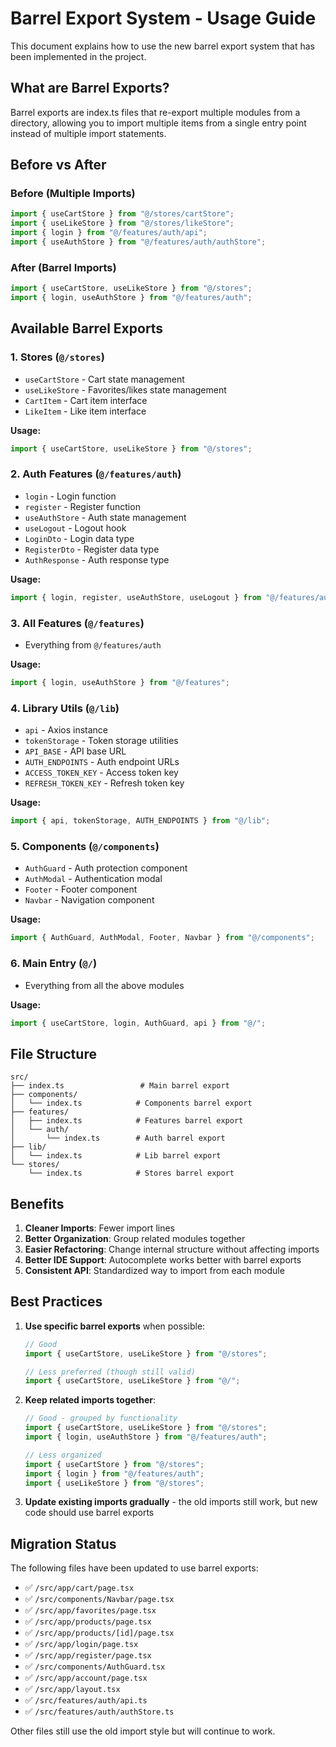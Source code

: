 # Barrel Export System - Usage Guide

This document explains how to use the new barrel export system that has been implemented in the project.

## What are Barrel Exports?

Barrel exports are index.ts files that re-export multiple modules from a directory, allowing you to import multiple items from a single entry point instead of multiple import statements.

## Before vs After

### Before (Multiple Imports)
```typescript
import { useCartStore } from "@/stores/cartStore";
import { useLikeStore } from "@/stores/likeStore";
import { login } from "@/features/auth/api";
import { useAuthStore } from "@/features/auth/authStore";
```

### After (Barrel Imports)
```typescript
import { useCartStore, useLikeStore } from "@/stores";
import { login, useAuthStore } from "@/features/auth";
```

## Available Barrel Exports

### 1. Stores (`@/stores`)
- `useCartStore` - Cart state management
- `useLikeStore` - Favorites/likes state management
- `CartItem` - Cart item interface
- `LikeItem` - Like item interface

**Usage:**
```typescript
import { useCartStore, useLikeStore } from "@/stores";
```

### 2. Auth Features (`@/features/auth`)
- `login` - Login function
- `register` - Register function  
- `useAuthStore` - Auth state management
- `useLogout` - Logout hook
- `LoginDto` - Login data type
- `RegisterDto` - Register data type
- `AuthResponse` - Auth response type

**Usage:**
```typescript
import { login, register, useAuthStore, useLogout } from "@/features/auth";
```

### 3. All Features (`@/features`)
- Everything from `@/features/auth`

**Usage:**
```typescript
import { login, useAuthStore } from "@/features";
```

### 4. Library Utils (`@/lib`)
- `api` - Axios instance
- `tokenStorage` - Token storage utilities
- `API_BASE` - API base URL
- `AUTH_ENDPOINTS` - Auth endpoint URLs
- `ACCESS_TOKEN_KEY` - Access token key
- `REFRESH_TOKEN_KEY` - Refresh token key

**Usage:**
```typescript
import { api, tokenStorage, AUTH_ENDPOINTS } from "@/lib";
```

### 5. Components (`@/components`)
- `AuthGuard` - Auth protection component
- `AuthModal` - Authentication modal
- `Footer` - Footer component
- `Navbar` - Navigation component

**Usage:**
```typescript
import { AuthGuard, AuthModal, Footer, Navbar } from "@/components";
```

### 6. Main Entry (`@/`)
- Everything from all the above modules

**Usage:**
```typescript
import { useCartStore, login, AuthGuard, api } from "@/";
```

## File Structure

```
src/
├── index.ts                 # Main barrel export
├── components/
│   └── index.ts            # Components barrel export
├── features/
│   ├── index.ts            # Features barrel export  
│   └── auth/
│       └── index.ts        # Auth barrel export
├── lib/
│   └── index.ts            # Lib barrel export
└── stores/
    └── index.ts            # Stores barrel export
```

## Benefits

1. **Cleaner Imports**: Fewer import lines
2. **Better Organization**: Group related modules together
3. **Easier Refactoring**: Change internal structure without affecting imports
4. **Better IDE Support**: Autocomplete works better with barrel exports
5. **Consistent API**: Standardized way to import from each module

## Best Practices

1. **Use specific barrel exports** when possible:
   ```typescript
   // Good
   import { useCartStore, useLikeStore } from "@/stores";
   
   // Less preferred (though still valid)
   import { useCartStore, useLikeStore } from "@/";
   ```

2. **Keep related imports together**:
   ```typescript
   // Good - grouped by functionality
   import { useCartStore, useLikeStore } from "@/stores";
   import { login, useAuthStore } from "@/features/auth";
   
   // Less organized
   import { useCartStore } from "@/stores";
   import { login } from "@/features/auth";
   import { useLikeStore } from "@/stores";
   ```

3. **Update existing imports gradually** - the old imports still work, but new code should use barrel exports

## Migration Status

The following files have been updated to use barrel exports:
- ✅ `/src/app/cart/page.tsx`
- ✅ `/src/components/Navbar/page.tsx`
- ✅ `/src/app/favorites/page.tsx`
- ✅ `/src/app/products/page.tsx`
- ✅ `/src/app/products/[id]/page.tsx`
- ✅ `/src/app/login/page.tsx`
- ✅ `/src/app/register/page.tsx`
- ✅ `/src/components/AuthGuard.tsx`
- ✅ `/src/app/account/page.tsx`
- ✅ `/src/app/layout.tsx`
- ✅ `/src/features/auth/api.ts`
- ✅ `/src/features/auth/authStore.ts`

Other files still use the old import style but will continue to work.
